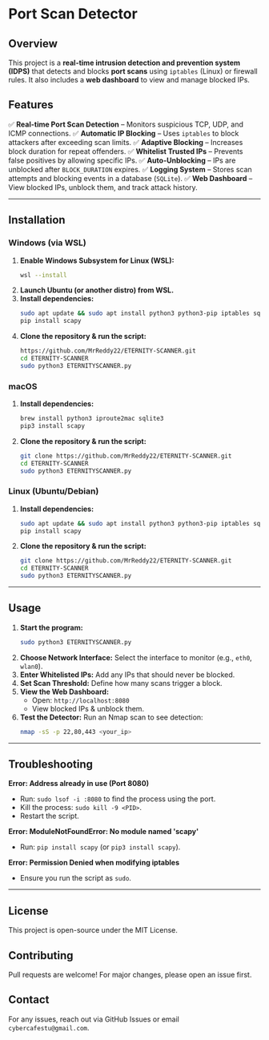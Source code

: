 # Port Scan Detector

## Overview
This project is a **real-time intrusion detection and prevention system (IDPS)** that detects and blocks **port scans** using `iptables` (Linux) or firewall rules. It also includes a **web dashboard** to view and manage blocked IPs.

## Features
✅ **Real-time Port Scan Detection** – Monitors suspicious TCP, UDP, and ICMP connections.
✅ **Automatic IP Blocking** – Uses `iptables` to block attackers after exceeding scan limits.
✅ **Adaptive Blocking** – Increases block duration for repeat offenders.
✅ **Whitelist Trusted IPs** – Prevents false positives by allowing specific IPs.
✅ **Auto-Unblocking** – IPs are unblocked after `BLOCK_DURATION` expires.
✅ **Logging System** – Stores scan attempts and blocking events in a database (`SQLite`).
✅ **Web Dashboard** – View blocked IPs, unblock them, and track attack history.

---

## Installation

### Windows (via WSL)
1. **Enable Windows Subsystem for Linux (WSL):**
   ```sh
   wsl --install
   ```
2. **Launch Ubuntu (or another distro) from WSL.**
3. **Install dependencies:**
   ```sh
   sudo apt update && sudo apt install python3 python3-pip iptables sqlite3 -y
   pip install scapy
   ```
4. **Clone the repository & run the script:**
   ```sh
   https://github.com/MrReddy22/ETERNITY-SCANNER.git
   cd ETERNITY-SCANNER
   sudo python3 ETERNITYSCANNER.py
   ```

### macOS
1. **Install dependencies:**
   ```sh
   brew install python3 iproute2mac sqlite3
   pip3 install scapy
   ```
2. **Clone the repository & run the script:**
   ```sh
   git clone https://github.com/MrReddy22/ETERNITY-SCANNER.git
   cd ETERNITY-SCANNER
   sudo python3 ETERNITYSCANNER.py
   ```

### Linux (Ubuntu/Debian)
1. **Install dependencies:**
   ```sh
   sudo apt update && sudo apt install python3 python3-pip iptables sqlite3 -y
   pip install scapy
   ```
2. **Clone the repository & run the script:**
   ```sh
   git clone https://github.com/MrReddy22/ETERNITY-SCANNER.git
   cd ETERNITY-SCANNER
   sudo python3 ETERNITYSCANNER.py
   ```

---

## Usage

1. **Start the program:**
   ```sh
   sudo python3 ETERNITYSCANNER.py
   ```
2. **Choose Network Interface:** Select the interface to monitor (e.g., `eth0`, `wlan0`).
3. **Enter Whitelisted IPs:** Add any IPs that should never be blocked.
4. **Set Scan Threshold:** Define how many scans trigger a block.
5. **View the Web Dashboard:**
   - Open: `http://localhost:8080`
   - View blocked IPs & unblock them.
6. **Test the Detector:** Run an Nmap scan to see detection:
   ```sh
   nmap -sS -p 22,80,443 <your_ip>
   ```

---

## Troubleshooting

**Error: Address already in use (Port 8080)**
- Run: `sudo lsof -i :8080` to find the process using the port.
- Kill the process: `sudo kill -9 <PID>`.
- Restart the script.

**Error: ModuleNotFoundError: No module named 'scapy'**
- Run: `pip install scapy` (or `pip3 install scapy`).

**Error: Permission Denied when modifying iptables**
- Ensure you run the script as `sudo`.

---

## License
This project is open-source under the MIT License.

## Contributing
Pull requests are welcome! For major changes, please open an issue first.

## Contact
For any issues, reach out via GitHub Issues or email `cybercafestu@gmail.com`.

